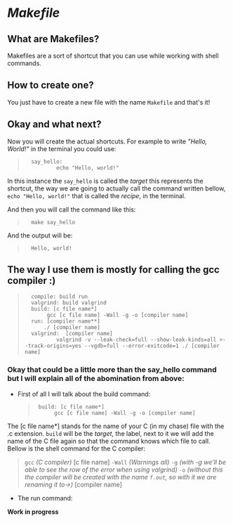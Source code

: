 # *Makefile*
## What are Makefiles?
Makefiles are a sort of shortcut that you can use while working with shell commands.
## How to create one?
You just have to create a new file with the name `Makefile` and that's it!
## Okay and what next?
Now you will create the actual shortcuts. For example to write *"Hello, World!"* in the terminal you could use:
>       say_hello:   
>               echo "Hello, world!"
In this instance the `say_hello` is called the *target* this represents the shortcut, the way we are going to actually call the command written bellow, `echo "Hello, world!"` that is called the *recipe*, in the terminal.

And then you will call the command like this:
>       make say_hello
And the output will be:
>       Hello, world!
## The way I use them is mostly for calling the gcc compiler :)
>       compile: build run
>       valgrind: build valgrind
>       build: [c file name*]
>	         gcc [c file name] -Wall -g -o [compiler name]
>       run: [compiler name**]
>	        ./ [compiler name]
>       valgrind:  [compiler name]
>	            valgrind -v --leak-check=full --show-leak-kinds=all >--track-origins=yes --vgdb=full --error-exitcode=1 ./ [compiler name]
### Okay that could be a little more than the say_hello command but I will explain all of the abomination from above:
- First of all I will talk about the build command:
  >      ​build: [c file name*]
  >           ​gcc [c file name] -Wall -g -o [compiler name]
The [c file name*] stands for the name of your C (in my chase) file with the .c extension. `build` will be the *target*, the label, next to it we will add the name of the C file again so that the command knows which file to call. Bellow is the shell command for the C compiler: 
> `gcc` *(C compiler)* [c file name] `-Wall` *(Warnings all)* `-g` *(with -g we'll be able to see the row of the error when using valgrind)* `-o` *(without this the compiler will be created with the name `f.out`, so with it we are renaming it to->)* [compiler name]
- The run command:

**Work in progress**